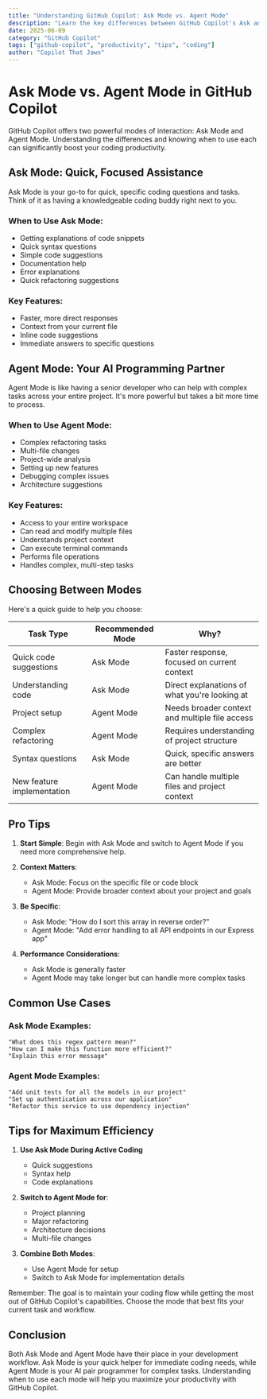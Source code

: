 ```yaml
---
title: "Understanding GitHub Copilot: Ask Mode vs. Agent Mode"
description: "Learn the key differences between GitHub Copilot's Ask and Agent modes and when to use each for maximum productivity"
date: 2025-06-09
category: "GitHub Copilot"
tags: ["github-copilot", "productivity", "tips", "coding"]
author: "Copilot That Jawn"
---
```


# Ask Mode vs. Agent Mode in GitHub Copilot

GitHub Copilot offers two powerful modes of interaction: Ask Mode and Agent Mode. Understanding the differences and knowing when to use each can significantly boost your coding productivity.

## Ask Mode: Quick, Focused Assistance

Ask Mode is your go-to for quick, specific coding questions and tasks. Think of it as having a knowledgeable coding buddy right next to you.

### When to Use Ask Mode:
- Getting explanations of code snippets
- Quick syntax questions
- Simple code suggestions
- Documentation help
- Error explanations
- Quick refactoring suggestions

### Key Features:
- Faster, more direct responses
- Context from your current file
- Inline code suggestions
- Immediate answers to specific questions

## Agent Mode: Your AI Programming Partner

Agent Mode is like having a senior developer who can help with complex tasks across your entire project. It's more powerful but takes a bit more time to process.

### When to Use Agent Mode:
- Complex refactoring tasks
- Multi-file changes
- Project-wide analysis
- Setting up new features
- Debugging complex issues
- Architecture suggestions

### Key Features:
- Access to your entire workspace
- Can read and modify multiple files
- Understands project context
- Can execute terminal commands
- Performs file operations
- Handles complex, multi-step tasks

## Choosing Between Modes

Here's a quick guide to help you choose:

| Task Type | Recommended Mode | Why? |
|-----------|-----------------|------|
| Quick code suggestions | Ask Mode | Faster response, focused on current context |
| Understanding code | Ask Mode | Direct explanations of what you're looking at |
| Project setup | Agent Mode | Needs broader context and multiple file access |
| Complex refactoring | Agent Mode | Requires understanding of project structure |
| Syntax questions | Ask Mode | Quick, specific answers are better |
| New feature implementation | Agent Mode | Can handle multiple files and project context |

## Pro Tips

1. **Start Simple**: Begin with Ask Mode and switch to Agent Mode if you need more comprehensive help.

2. **Context Matters**: 
   - Ask Mode: Focus on the specific file or code block
   - Agent Mode: Provide broader context about your project and goals

3. **Be Specific**:
   - Ask Mode: "How do I sort this array in reverse order?"
   - Agent Mode: "Add error handling to all API endpoints in our Express app"

4. **Performance Considerations**:
   - Ask Mode is generally faster
   - Agent Mode may take longer but can handle more complex tasks

## Common Use Cases

### Ask Mode Examples:
```
"What does this regex pattern mean?"
"How can I make this function more efficient?"
"Explain this error message"
```

### Agent Mode Examples:
```
"Add unit tests for all the models in our project"
"Set up authentication across our application"
"Refactor this service to use dependency injection"
```

## Tips for Maximum Efficiency

1. **Use Ask Mode During Active Coding**
   - Quick suggestions
   - Syntax help
   - Code explanations

2. **Switch to Agent Mode for**:
   - Project planning
   - Major refactoring
   - Architecture decisions
   - Multi-file changes

3. **Combine Both Modes**:
   - Use Agent Mode for setup
   - Switch to Ask Mode for implementation details

Remember: The goal is to maintain your coding flow while getting the most out of GitHub Copilot's capabilities. Choose the mode that best fits your current task and workflow.

## Conclusion

Both Ask Mode and Agent Mode have their place in your development workflow. Ask Mode is your quick helper for immediate coding needs, while Agent Mode is your AI pair programmer for complex tasks. Understanding when to use each mode will help you maximize your productivity with GitHub Copilot.
